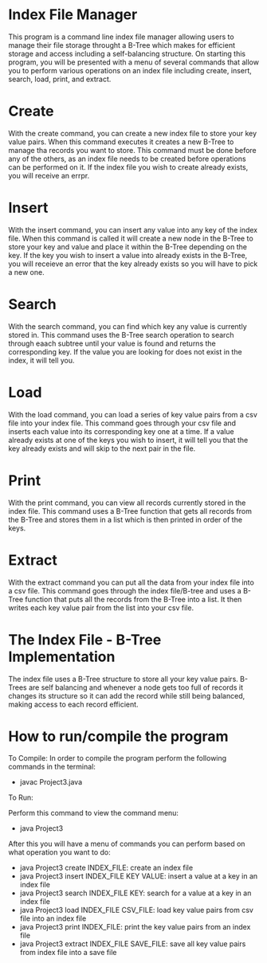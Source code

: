 # Index File Manager
This program is a command line index file manager allowing users to manage their file storage throught a B-Tree which makes for efficient storage and access including a self-balancing structure. On starting this program, you will be presented with a menu of several commands that allow you to perform various operations on an index file including create, insert, search, load, print, and extract. 

# Create
With the create command, you can create a new index file to store your key value pairs. When this command executes it creates a new B-Tree to manage tha records you want to store. This command must be done before any of the others, as an index file needs to be created before operations can be performed on it. If the index file you wish to create already exists, you will receive an errpr.  

# Insert
With the insert command, you can insert any value into any key of the index file. When this command is called it will create a new node in the B-Tree to store your key and value and place it within the B-Tree depending on the key. If the key you wish to insert a value into already exists in the B-Tree, you will receieve an error that the key already exists so you will have to pick a new one. 

# Search
With the search command, you can find which key any value is currently stored in. This command uses the B-Tree search operation to search through eaach subtree until your value is found and returns the corresponding key. If the value you are looking for does not exist in the index, it will tell you.

# Load
With the load command, you can load a series of key value pairs from a csv file into your index file. This command goes through your csv file and inserts each value into its corresponding key one at a time. If a value already exists at one of the keys you wish to insert, it will tell you that the key already exists and will skip to the next pair in the file. 

# Print
With the print command, you can view all records currently stored in the index file. This command uses a B-Tree function that gets all records from the B-Tree and stores them in a list which is then printed in order of the keys. 

# Extract
With the extract command you can put all the data from your index file into a csv file. This command goes through the index file/B-tree and uses a B-Tree function that puts all the records from the B-Tree into a list. It then writes each key value pair from the list into your csv file.

# The Index File - B-Tree Implementation
The index file uses a B-Tree structure to store all your key value pairs. B-Trees are self balancing and whenever a node gets too full of records it changes its structure so it can add the record while still being balanced, making access to each record efficient. 

# How to run/compile the program
To Compile: In order to compile the program perform the following commands in the terminal:
- javac Project3.java

To Run: 

Perform this command to view the command menu:
- java Project3

After this you will have a menu of commands you can perform based on what operation you want to do:
- java Project3 create INDEX_FILE: create an index file
- java Project3 insert INDEX_FILE KEY VALUE: insert a value at a key in an index file
- java Project3 search INDEX_FILE KEY: search for a value at a key in an index file
- java Project3 load INDEX_FILE CSV_FILE: load key value pairs from csv file into an index file
- java Project3 print INDEX_FILE: print the key value pairs from an index file
- java Project3 extract INDEX_FILE SAVE_FILE: save all key value pairs from index file into a save file





